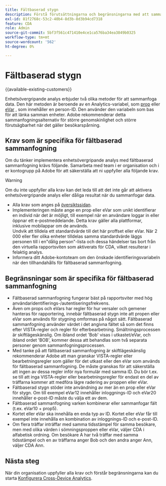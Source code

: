 ```yaml
---
title: Fältbaserad stygn
description: Förstå förutsättningarna och begränsningarna med att sammanfoga data med fältbaserad sammanfogning.
exl-id: 81f2768c-53c2-40b4-8d3b-8d3b94cd7318
feature: CDA
role: Admin
source-git-commit: 5bf3f561c471410e4ce1ca576ba34ea3849b0325
workflow-type: tm+mt
source-wordcount: '562'
ht-degree: 0%

---
```


# Fältbaserad stygn

{{available-existing-customers}}

Enhetsövergripande analys erbjuder två olika metoder för att sammanfoga data. Den här metoden är beroende av en Analytics-variabel, som [prop](/help/implement/vars/page-vars/prop.md) eller [eVar](/help/implement/vars/page-vars/evar.md) , som innehåller en person-ID. Den använder den variabeln som bas för att länka samman enheter. Adobe rekommenderar detta sammanfogningsalternativ för större genomskinlighet och större förutsägbarhet när det gäller besökarspårning.

## Krav som är specifika för fältbaserad sammanfogning

Om du tänker implementera enhetsövergripande analys med fältbaserad sammanfogning krävs följande. Samarbeta med team i er organisation och i er kontogrupp på Adobe för att säkerställa att ni uppfyller alla följande krav.

>[!WARNING]
>
>Om du inte uppfyller alla krav kan det leda till att det inte går att aktivera enhetsövergripande analys eller dåliga resultat när du sammanfogar data.

* Alla krav som anges på [översiktssidan](overview.md).
* Implementeringen måste ange en prop eller eVar som unikt identifierar en individ när det är möjligt, till exempel när en användare loggar in eller öppnar ett e-postmeddelande. Detta krav gäller alla plattformar, inklusive mobilappar om de används.<br/>Undvik att tilldela ett standardvärde till det här proffset eller eVar. När 2 000 eller fler olika enheter tilldelas samma standardvärde läggs personen till i en&quot;dålig person&quot;-lista och dessa händelser tas bort från den virtuella rapportsviten som aktiverats för CDA, vilket resulterar i felaktig analys.
* Informera ditt Adobe-kontoteam om den önskade identifieringsvariabeln när den tillhandahålls för fältbaserad sammanfogning.

## Begränsningar som är specifika för fältbaserad sammanfogning

* Fältbaserad sammanfogning fungerar bäst på rapportsviter med hög användaridentifierings-/autentiseringsfrekvens.
* Även om props och eVars har regler för hur versaler och gemener hanteras för rapportering, innebär fältbaserad stygn inte att propen eller eVar som används för stygning omformas på något sätt. Fältbaserad sammanfogning använder värdet i det angivna fältet så som det finns efter VISTA-regler och regler för efterbearbetning. Smältningsprocessen är skiftlägeskänslig. Om ibland ordet &#39;Bob&#39; visas i utkastet/eVar, och ibland ordet &#39;BOB&#39;, kommer dessa att behandlas som två separata personer genom sammanfogningsprocessen.
* Med tanke på att fältbaserad sammanfogning är skiftlägeskänslig rekommenderar Adobe att man granskar VISTA-regler eller bearbetningsregler som gäller för det utkast eller den eVar som används för fältbaserad sammanfogning. De måste granskas för att säkerställa att ingen av dessa regler inför nya formulär med samma ID. Du bör t.ex. se till att inga VISTA-regler eller bearbetningsregler för endast en del av träffarna kommer att medföra lägre radering av proppen eller eVar.
* Fältbaserad stygn stöder inte användning av mer än en prop eller eVar för stygn. Om till exempel eVar12 innehåller inloggnings-ID och eVar20 innehåller e-post-ID måste du välja ett av dem.
* Fältbaserad sammanfogning varken kombinerar eller sammanfogar fält (t.ex. eVar10 + prop5).
* Kortet eller eVar ska innehålla en enda typ av ID. Kortet eller eVar får till exempel inte innehålla en kombination av inloggnings-ID och e-post-ID.
* Om flera träffar inträffar med samma tidsstämpel för samma besökare, men med olika värden i sömningsproppen eller eVar, väljer CDA i alfabetisk ordning. Om besökare A har två träffar med samma tidsstämpel och en av träffarna anger Bob och den andra anger Ann, väljer CDA Ann.


## Nästa steg

När din organisation uppfyller alla krav och förstår begränsningarna kan du starta [Konfigurera Cross-Device Analytics](setup.md).

